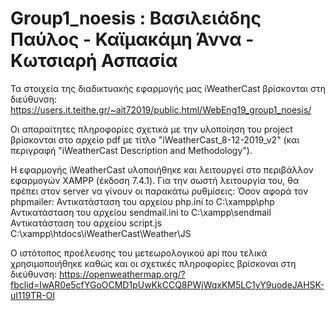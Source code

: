 # Group1_noesis : Βασιλειάδης Παύλος - Καϊμακάμη Άννα - Κωτσιαρή Ασπασία

Τα στοιχεία της διαδικτυακής εφαρμογής μας iWeatherCast βρίσκονται στη διεύθυνση: https://users.it.teithe.gr/~ait72019/public.html/WebEng19_group1_noesis/

Οι απαραίτητες πληροφορίες σχετικά με την υλοποίηση του project βρίσκονται στο αρχείο pdf με τίτλο "iWeatherCast_8-12-2019_v2" (και περιγραφή "iWeatherCast Description and Methodology"). 

Η εφαρμογής iWeatherCast υλοποιήθηκε και λειτουργεί στο περιβάλλον εφαρμογών XAMPP (έκδοση 7.4.1). Για την σωστή λειτουργία του, θα πρέπει στον server να γίνουν οι παρακάτω ρυθμίσεις:
  Όσον αφορά τον phpmailer: 
    Αντικατάσταση του αρχείου php.ini to C:\xampp\php 
    Αντικατάσταση του αρχείου sendmail.ini to C:\xampp\sendmail
  Αντικατάσταση του αρχείου script.js C:\xampp\htdocs\iWeatherCast\Weather\JS 

Ο ιστότοπος προέλευσης του μετεωρολογικού api που τελικά χρησιμοποιήθηκε καθώς και οι σχετικές πληροφορίες βρίσκοναι στη διεύθυνση: https://openweathermap.org/?fbclid=IwAR0e5cfYGoOCMD1pUwKkCCQ8PWjWqxKM5LC1yY9uodeJAHSK-uI119TR-OI


